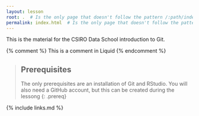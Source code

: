 ```yaml
---
layout: lesson
root: .  # Is the only page that doesn't follow the pattern /:path/index.html
permalink: index.html  # Is the only page that doesn't follow the pattern /:path/index.html
---
```


This is the material for the CSIRO Data School introduction to Git.

<!-- this is an html comment -->

{% comment %} This is a comment in Liquid {% endcomment %}

> ## Prerequisites
>
> The only prerequisites are an installation of Git and RStudio.
> You will also need a GitHub account, but this can be created during the lessong
{: .prereq}

{% include links.md %}
